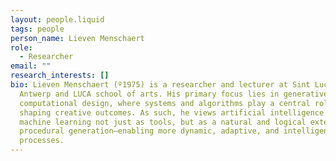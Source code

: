 ```yaml
---
layout: people.liquid
tags: people
person_name: Lieven Menschaert
role:
  - Researcher
email: ""
research_interests: []
bio: Lieven Menschaert (º1975) is a researcher and lecturer at Sint Lucas
  Antwerp and LUCA school of arts. His primary focus lies in generative and
  computational design, where systems and algorithms play a central role in
  shaping creative outcomes. As such, he views artificial intelligence and
  machine learning not just as tools, but as a natural and logical extension of
  procedural generation—enabling more dynamic, adaptive, and intelligent design
  processes.
---
```

